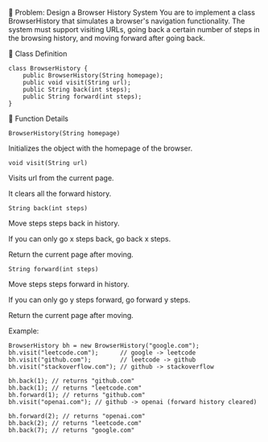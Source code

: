📌 Problem: Design a Browser History System
You are to implement a class BrowserHistory that simulates a browser's navigation functionality. The system must support visiting URLs, going back a certain number of steps in the browsing history, and moving forward after going back.

🧱 Class Definition
```
class BrowserHistory {
    public BrowserHistory(String homepage);
    public void visit(String url);
    public String back(int steps);
    public String forward(int steps);
}
```
🔧 Function Details

```
BrowserHistory(String homepage)
```
Initializes the object with the homepage of the browser. 

```
void visit(String url)
```
Visits url from the current page.

It clears all the forward history.

```
String back(int steps)

```
Move steps steps back in history.

If you can only go x steps back, go back x steps.

Return the current page after moving.

```
String forward(int steps)
```

Move steps steps forward in history.

If you can only go y steps forward, go forward y steps.

Return the current page after moving.

Example:
```
BrowserHistory bh = new BrowserHistory("google.com");
bh.visit("leetcode.com");      // google -> leetcode
bh.visit("github.com");        // leetcode -> github
bh.visit("stackoverflow.com"); // github -> stackoverflow

bh.back(1); // returns "github.com"
bh.back(1); // returns "leetcode.com"
bh.forward(1); // returns "github.com"
bh.visit("openai.com"); // github -> openai (forward history cleared)

bh.forward(2); // returns "openai.com"
bh.back(2); // returns "leetcode.com"
bh.back(7); // returns "google.com"
```